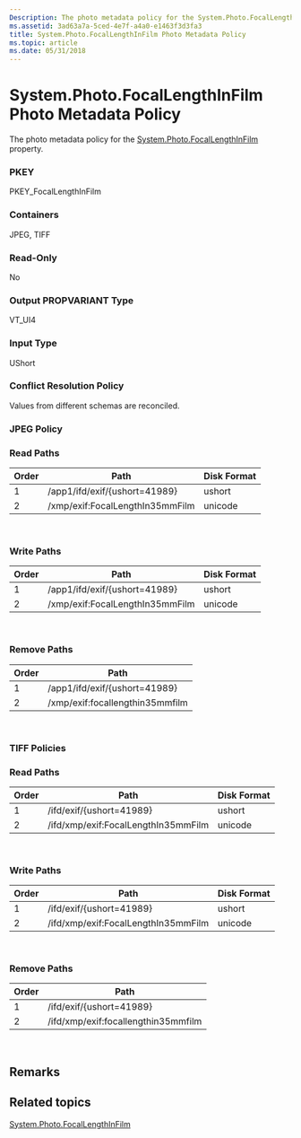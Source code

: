 ```yaml
---
Description: The photo metadata policy for the System.Photo.FocalLengthInFilm property.
ms.assetid: 3ad63a7a-5ced-4e7f-a4a0-e1463f3d3fa3
title: System.Photo.FocalLengthInFilm Photo Metadata Policy
ms.topic: article
ms.date: 05/31/2018
---
```


# System.Photo.FocalLengthInFilm Photo Metadata Policy

The photo metadata policy for the [System.Photo.FocalLengthInFilm](https://msdn.microsoft.com/en-us/library/bb760464(VS.85).aspx) property.

### PKEY

PKEY\_FocalLengthInFilm

### Containers

JPEG, TIFF

### Read-Only

No

### Output PROPVARIANT Type

VT\_UI4

### Input Type

UShort

### Conflict Resolution Policy

Values from different schemas are reconciled.

### JPEG Policy

### Read Paths



| Order | Path                            | Disk Format |
|-------|---------------------------------|-------------|
| 1     | /app1/ifd/exif/{ushort=41989}   | ushort      |
| 2     | /xmp/exif:FocalLengthIn35mmFilm | unicode     |



 

### Write Paths



| Order | Path                            | Disk Format |
|-------|---------------------------------|-------------|
| 1     | /app1/ifd/exif/{ushort=41989}   | ushort      |
| 2     | /xmp/exif:FocalLengthIn35mmFilm | unicode     |



 

### Remove Paths



| Order | Path                            |
|-------|---------------------------------|
| 1     | /app1/ifd/exif/{ushort=41989}   |
| 2     | /xmp/exif:focallengthin35mmfilm |



 

### TIFF Policies

### Read Paths



| Order | Path                                | Disk Format |
|-------|-------------------------------------|-------------|
| 1     | /ifd/exif/{ushort=41989}            | ushort      |
| 2     | /ifd/xmp/exif:FocalLengthIn35mmFilm | unicode     |



 

### Write Paths



| Order | Path                                | Disk Format |
|-------|-------------------------------------|-------------|
| 1     | /ifd/exif/{ushort=41989}            | ushort      |
| 2     | /ifd/xmp/exif:FocalLengthIn35mmFilm | unicode     |



 

### Remove Paths



| Order | Path                                |
|-------|-------------------------------------|
| 1     | /ifd/exif/{ushort=41989}            |
| 2     | /ifd/xmp/exif:focallengthin35mmfilm |



 

## Remarks

## Related topics

<dl> <dt>

[System.Photo.FocalLengthInFilm](https://msdn.microsoft.com/en-us/library/bb760464(VS.85).aspx)
</dt> </dl>

 

 




